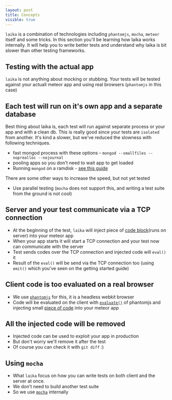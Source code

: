 ```yaml
---
layout: post
title: Concepts
visible: true
---
```


`laika` is a combination of technologies including `phantomjs`, `mocha`, `meteor` itself and  some tricks. In this section you'll be learning how laika works internally. It will help you to write better tests and understand why laika is bit slower than other testing frameworks.

## Testing with the actual app
`laika` is not anything about mocking or stubbing. Your tests will be tested against your actuall meteor app and using real browsers (`phantomjs` in this case)

## Each test will run on it's own app and a separate database
Best thing about laika is, each test will run against separate process or your app and with a clean db. This is really good since your tests are `isolated` from another. It's kind a slower, but we've reduced the slowness with following techniques.

* fast mongod process with these options - `mongod --smallfiles --noprealloc --nojournal`
* pooling apps so you don't need to wait app to get loaded 
* Running `mongod` on a ramdisk - [see this guide](using-ram-disk.html)

There are some other ways to increase the speed, but not yet tested

* Use parallel testing (`mocha` does not support this, and writing a test suite from the ground is not cool)

## Server and your test communicate via a TCP connection

* At the beginning of the test, `laika` will inject piece of [code block](http://goo.gl/Cx5E0)(runs on server) into your meteor app
* When your app starts it will start a TCP connection and your test now can communicate with the server
* Test sends codes over the TCP connection and injected code will `eval()` it
* Result of the `eval()` will be send via the TCP connection too (using `emit()` which you've seen on the getting started guide)

## Client code is too evaluated on a real browser

* We use [`phantomjs`](http://phantomjs.org/) for this, it is a headless webkit browser
* Code will be evaluated on the client with [`evaluate()`](http://goo.gl/Efa8q) of phantomjs and injecting small [piece of code](http://goo.gl/7mZXW) into your meteor app

## All the injected code will be removed

* Injected code can be used to exploit your app in production
* But don't worry we'll remove it after the test
* Of course you can check it with  `git diff` :) 

## Using `mocha`

* What `laika` focus on how you can write tests on both client and the server at once.
* We don't need to build another test suite 
* So we use [`mocha`](http://visionmedia.github.io/mocha/) internally
